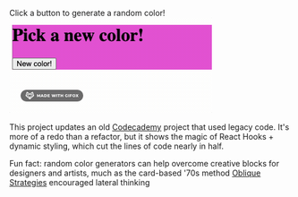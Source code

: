 Click a button to generate a random color!
![](demo.gif)

This project updates an old [Codecademy](https://www.codecademy.com/courses/learn-react-introduction/projects/random-color) project that used legacy code. It's more of a redo than a refactor, but it shows the magic of React Hooks + dynamic styling, which cut the lines of code nearly in half.

Fun fact: random color generators can help overcome creative blocks for designers and artists, much as the card-based '70s method [Oblique Strategies](https://en.wikipedia.org/wiki/Oblique_Strategies) encouraged lateral thinking
